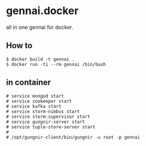 gennai.docker
=========

all in one gennai for docker.

## How to

    $ docker build -t gennai .
    $ docker run -ti --rm gennai /bin/bash

## in container

    # service mongod start
    # service zookeeper start
    # service kafka start
    # service storm-nimbus start
    # service storm-supervisor start
    # service gungnir-server start
    # service tuple-store-server start
    #
    # /opt/gungnir-client/bin/gungnir -u root -p gennai
